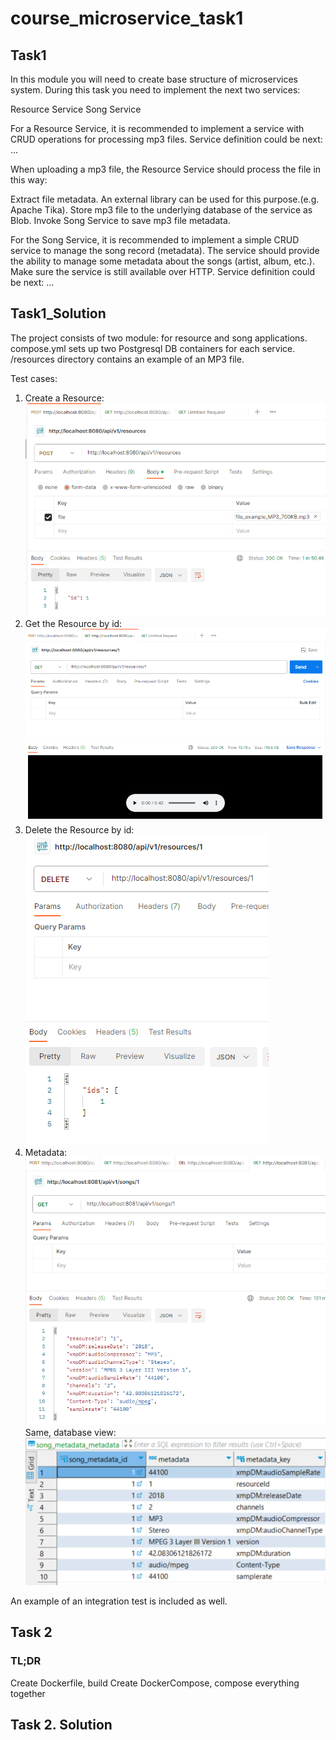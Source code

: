 # course_microservice_task1
## Task1
In this module you will need to create base structure of microservices system.
During this task you need to implement the next two services:

Resource Service
Song Service

For a Resource Service, it is recommended to implement a service with CRUD operations for processing mp3 files.
Service definition could be next: ... 

When uploading a mp3 file, the Resource Service should process the file in this way:

Extract file metadata. An external library can be used for this purpose.(e.g. Apache Tika).
Store mp3 file to the underlying database of the service as Blob.
Invoke Song Service to save mp3 file metadata.

For the Song Service, it is recommended to implement a simple CRUD service to manage the song record (metadata).
The service should provide the ability to manage some metadata about the songs (artist, album, etc.).
Make sure the service is still available over HTTP.
Service definition could be next: ...

## Task1_Solution
The project consists of two module: for resource and song applications.
compose.yml sets up two Postgresql DB containers for each service.
/resources directory contains an example of an MP3 file.

Test cases:
1. Create a Resource:
![images/img_0.png](images/img_0.png)
2. Get the Resource by id:
![images/img_1.png](images/img_1.png)
3. Delete the Resource by id:
![images/img_2.png](images/img_2.png)
4. Metadata:
![images/img_3.png](images/img_3.png)
Same, database view:
![images/img_4.png](images/img_4.png)

An example of an integration test is included as well.



## Task 2
### TL;DR
Create Dockerfile, build
Create DockerCompose, compose everything together

## Task 2. Solution
